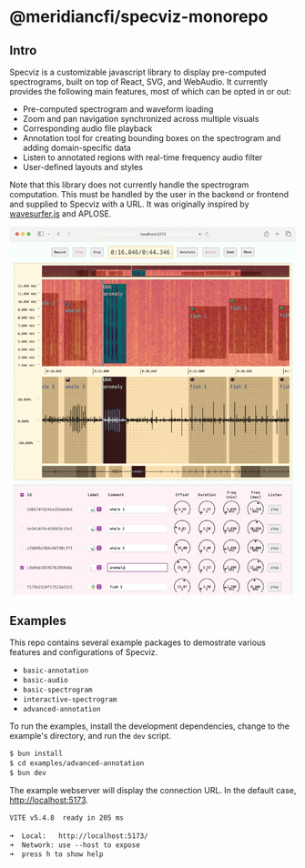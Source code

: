 # @meridiancfi/specviz-monorepo

## Intro

Specviz is a customizable javascript library to display pre-computed spectrograms, built on top of React, SVG, and WebAudio. It currently provides the following main features, most of which can be opted in or out:

* Pre-computed spectrogram and waveform loading
* Zoom and pan navigation synchronized across multiple visuals
* Corresponding audio file playback
* Annotation tool for creating bounding boxes on the spectrogram and adding domain-specific data
* Listen to annotated regions with real-time frequency audio filter
* User-defined layouts and styles

Note that this library does not currently handle the spectrogram computation. This must be handled by the user in the backend or frontend and supplied to Specviz with a URL. It was originally inspired by [wavesurfer.js](https://wavesurfer-js.org/) and APLOSE.

![packages/website/static/screenshot/advanced-annotation.webp](packages/website/static/screenshot/advanced-annotation.webp)

## Examples

This repo contains several example packages to demostrate various features and configurations of Specviz.

* `basic-annotation`
* `basic-audio`
* `basic-spectrogram`
* `interactive-spectrogram`
* `advanced-annotation`

To run the examples, install the development dependencies, change to the example's directory, and run the `dev` script.

```sh
$ bun install
$ cd examples/advanced-annotation
$ bun dev
```

The example webserver will display the connection URL. In the default case, [http://localhost:5173](http://localhost:5173).

```none
VITE v5.4.8  ready in 205 ms

➜  Local:   http://localhost:5173/
➜  Network: use --host to expose
➜  press h to show help
```
